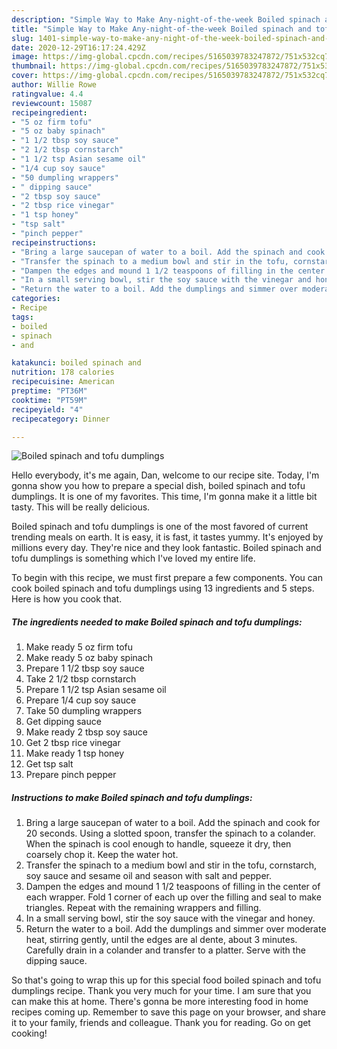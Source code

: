 ```yaml
---
description: "Simple Way to Make Any-night-of-the-week Boiled spinach and tofu dumplings"
title: "Simple Way to Make Any-night-of-the-week Boiled spinach and tofu dumplings"
slug: 1401-simple-way-to-make-any-night-of-the-week-boiled-spinach-and-tofu-dumplings
date: 2020-12-29T16:17:24.429Z
image: https://img-global.cpcdn.com/recipes/5165039783247872/751x532cq70/boiled-spinach-and-tofu-dumplings-recipe-main-photo.jpg
thumbnail: https://img-global.cpcdn.com/recipes/5165039783247872/751x532cq70/boiled-spinach-and-tofu-dumplings-recipe-main-photo.jpg
cover: https://img-global.cpcdn.com/recipes/5165039783247872/751x532cq70/boiled-spinach-and-tofu-dumplings-recipe-main-photo.jpg
author: Willie Rowe
ratingvalue: 4.4
reviewcount: 15087
recipeingredient:
- "5 oz firm tofu"
- "5 oz baby spinach"
- "1 1/2 tbsp soy sauce"
- "2 1/2 tbsp cornstarch"
- "1 1/2 tsp Asian sesame oil"
- "1/4 cup soy sauce"
- "50 dumpling wrappers"
- " dipping sauce"
- "2 tbsp soy sauce"
- "2 tbsp rice vinegar"
- "1 tsp honey"
- "tsp salt"
- "pinch pepper"
recipeinstructions:
- "Bring a large saucepan of water to a boil. Add the spinach and cook for 20 seconds. Using a slotted spoon, transfer the spinach to a colander. When the spinach is cool enough to handle, squeeze it dry, then coarsely chop it. Keep the water hot."
- "Transfer the spinach to a medium bowl and stir in the tofu, cornstarch, soy sauce and sesame oil and season with salt and pepper."
- "Dampen the edges and mound 1 1/2 teaspoons of filling in the center of each wrapper. Fold 1 corner of each up over the filling and seal to make triangles. Repeat with the remaining wrappers and filling."
- "In a small serving bowl, stir the soy sauce with the vinegar and honey."
- "Return the water to a boil. Add the dumplings and simmer over moderate heat, stirring gently, until the edges are al dente, about 3 minutes. Carefully drain in a colander and transfer to a platter. Serve with the dipping sauce."
categories:
- Recipe
tags:
- boiled
- spinach
- and

katakunci: boiled spinach and 
nutrition: 178 calories
recipecuisine: American
preptime: "PT36M"
cooktime: "PT59M"
recipeyield: "4"
recipecategory: Dinner

---
```



![Boiled spinach and tofu dumplings](https://img-global.cpcdn.com/recipes/5165039783247872/751x532cq70/boiled-spinach-and-tofu-dumplings-recipe-main-photo.jpg)

Hello everybody, it's me again, Dan, welcome to our recipe site. Today, I'm gonna show you how to prepare a special dish, boiled spinach and tofu dumplings. It is one of my favorites. This time, I'm gonna make it a little bit tasty. This will be really delicious.



Boiled spinach and tofu dumplings is one of the most favored of current trending meals on earth. It is easy, it is fast, it tastes yummy. It's enjoyed by millions every day. They're nice and they look fantastic. Boiled spinach and tofu dumplings is something which I've loved my entire life.


To begin with this recipe, we must first prepare a few components. You can cook boiled spinach and tofu dumplings using 13 ingredients and 5 steps. Here is how you cook that.

<!--inarticleads1-->

##### The ingredients needed to make Boiled spinach and tofu dumplings:

1. Make ready 5 oz firm tofu
1. Make ready 5 oz baby spinach
1. Prepare 1 1/2 tbsp soy sauce
1. Take 2 1/2 tbsp cornstarch
1. Prepare 1 1/2 tsp Asian sesame oil
1. Prepare 1/4 cup soy sauce
1. Take 50 dumpling wrappers
1. Get  dipping sauce
1. Make ready 2 tbsp soy sauce
1. Get 2 tbsp rice vinegar
1. Make ready 1 tsp honey
1. Get tsp salt
1. Prepare pinch pepper




<!--inarticleads2-->

##### Instructions to make Boiled spinach and tofu dumplings:

1. Bring a large saucepan of water to a boil. Add the spinach and cook for 20 seconds. Using a slotted spoon, transfer the spinach to a colander. When the spinach is cool enough to handle, squeeze it dry, then coarsely chop it. Keep the water hot.
1. Transfer the spinach to a medium bowl and stir in the tofu, cornstarch, soy sauce and sesame oil and season with salt and pepper.
1. Dampen the edges and mound 1 1/2 teaspoons of filling in the center of each wrapper. Fold 1 corner of each up over the filling and seal to make triangles. Repeat with the remaining wrappers and filling.
1. In a small serving bowl, stir the soy sauce with the vinegar and honey.
1. Return the water to a boil. Add the dumplings and simmer over moderate heat, stirring gently, until the edges are al dente, about 3 minutes. Carefully drain in a colander and transfer to a platter. Serve with the dipping sauce.




So that's going to wrap this up for this special food boiled spinach and tofu dumplings recipe. Thank you very much for your time. I am sure that you can make this at home. There's gonna be more interesting food in home recipes coming up. Remember to save this page on your browser, and share it to your family, friends and colleague. Thank you for reading. Go on get cooking!
